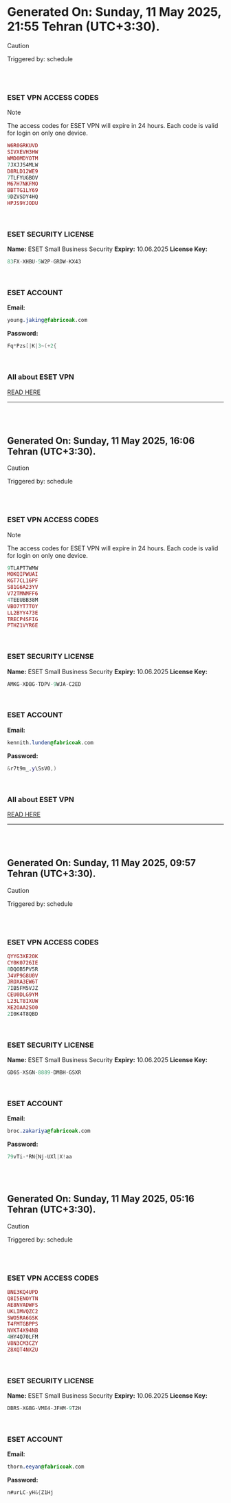 # Generated On: Sunday, 11 May 2025, 21:55 Tehran (UTC+3:30).

> [!CAUTION]
> Triggered by: schedule

<br><br>

### ESET VPN ACCESS CODES

> [!NOTE]
> The access codes for ESET VPN will expire in 24 hours.
> Each code is valid for login on only one device.

```ruby
W6R0GRKUVD
SIVXEVH3HW
WMD0MDYOTM
7JXJJS4MLW
D8RLD12WE9
7TLFYUGBOV
M67H7NKFMO
BBTTG1LY69
9DZVSDY4HQ
HPJS9YJODU
```

<br>

### ESET SECURITY LICENSE

**Name:** ESET Small Business Security
**Expiry:** 10.06.2025
**License Key:**

```POV-Ray SDL
83FX-XHBU-5W2P-GRDW-KX43
```

<br>

### ESET ACCOUNT

**Email:**

```CSS
young.jaking@fabricoak.com
```

**Password:**

```POV-Ray SDL
Fq*Pzs[|K|3~(+2{
```

<br>

### All about ESET VPN

[READ HERE](https://t.me/F_NiREvil/2113)

---

<br><br>

## Generated On: Sunday, 11 May 2025, 16:06 Tehran (UTC+3:30).

> [!CAUTION]
> Triggered by: schedule

<br><br>

### ESET VPN ACCESS CODES

> [!NOTE]
> The access codes for ESET VPN will expire in 24 hours.
> Each code is valid for login on only one device. 

```ruby
9TLAPT7WMW
MOKQIPWUAI
KGT7CL16PF
S81G6A23YV
V72TMNMFF6
4TEEUBB38M
VBO7YT7TOY
LL2BYY473E
TRECP4SFIG
PTHZ1VYR6E
```

<br>

### ESET SECURITY LICENSE

**Name:** ESET Small Business Security
**Expiry:** 10.06.2025
**License Key:**

```POV-Ray SDL
AMKG-XDBG-TDPV-9WJA-C2ED
```

<br>

### ESET ACCOUNT

**Email:**

```CSS
kennith.lunden@fabricoak.com
```

**Password:**

```POV-Ray SDL
&r7t9m_,y\SsV0,)
```

<br>

### All about ESET VPN

[READ HERE](https://t.me/F_NiREvil/2113)

---

<br><br>

## Generated On: Sunday, 11 May 2025, 09:57 Tehran (UTC+3:30).

> [!CAUTION]
> Triggered by: schedule

<br><br>

### ESET VPN ACCESS CODES

```ruby
QYYG3XE2OK
CY0K0726IE
8DQOB5PV5R
J4VP9G8U0V
JROXA3EW6T
7IB5FM5VJZ
CEU0DLG9YM
L23LT8IXUW
XE2OAA2SO0
2I0K4T8QBD
```

<br>

### ESET SECURITY LICENSE

**Name:** ESET Small Business Security
**Expiry:** 10.06.2025
**License Key:**

```POV-Ray SDL
GD6S-XSGN-8889-DMBH-GSXR
```

<br>

### ESET ACCOUNT

**Email:**

```CSS
broc.zakariya@fabricoak.com
```

**Password:**

```POV-Ray SDL
79vTi-*RN{Nj-UXl|X!aa
```

<br><br>

## Generated On: Sunday, 11 May 2025, 05:16 Tehran (UTC+3:30).

> [!CAUTION]
> Triggered by: schedule

<br><br>

### ESET VPN ACCESS CODES

```ruby
BNE3KQ4UPD
Q8I5ENOYTN
AE8NVADWFS
UKLIMVQZC2
SWO5RA6GSK
T4FMTGBPPS
NVKT4X94NB
4HY4Q70LFM
V8N3CM3CZY
Z8XQT4NXZU
```

<br>

### ESET SECURITY LICENSE

**Name:** ESET Small Business Security
**Expiry:** 10.06.2025
**License Key:**

```POV-Ray SDL
DBRS-XGBG-VME4-JFHM-9T2H
```

<br>  

### ESET ACCOUNT

**Email:**

```CSS
thorn.eeyan@fabricoak.com
```

**Password:**

```POV-Ray SDL
n#urLC-yH&{Z1Hj
```

<br>  
